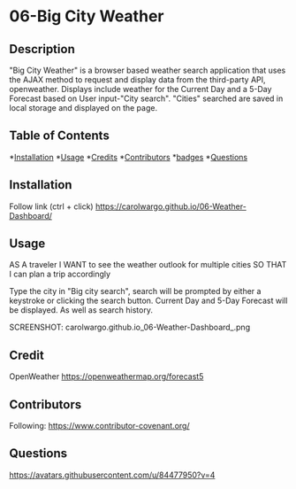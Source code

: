 # 06-Big City Weather
## Description

"Big City Weather" is a browser based weather search application that uses the AJAX method to request and display data from the third-party API, openweather. Displays include weather for the Current Day and a 5-Day Forecast based on User input-"City search". "Cities" searched are saved in local storage and displayed on the page. 

## Table of Contents
  *[Installation](#installation)
  *[Usage](#usage)
  *[Credits](#credit)
  *[Contributors](#Contributors)
  *[badges](#badges)
  *[Questions](#questions)

## Installation
Follow link (ctrl + click) https://carolwargo.github.io/06-Weather-Dashboard/
## Usage
AS A traveler
I WANT to see the weather outlook for multiple cities
SO THAT I can plan a trip accordingly

Type the city in "Big city search", search will be prompted by either a keystroke or clicking the search button. Current Day and 5-Day Forecast will be displayed. As well as search history.

SCREENSHOT: carolwargo.github.io_06-Weather-Dashboard_.png


## Credit 
OpenWeather https://openweathermap.org/forecast5

## Contributors
Following: https://www.contributor-covenant.org/ 

## Questions
https://avatars.githubusercontent.com/u/84477950?v=4
